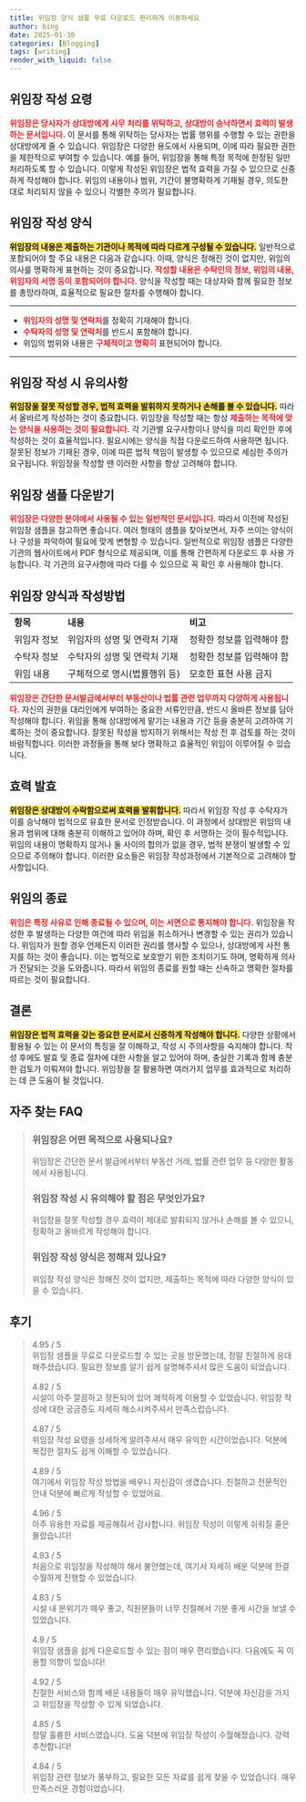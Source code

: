 ```yaml
---
title: 위임장 양식 샘플 무료 다운로드 편리하게 이용하세요
author: bing
date: 2025-01-30
categories: [Blogging]
tags: [writing]
render_with_liquid: false
---
```



<h2 id='위임장_작성_요령'>위임장 작성 요령</h2>

<p><b><span style="color: #ee2323;">위임장은 당사자가 상대방에게 사무 처리를 위탁하고, 상대방이 승낙하면서 효력이 발생하는 문서입니다.</span></b> 이 문서를 통해 위탁하는 당사자는 법률 행위를 수행할 수 있는 권한을 상대방에게 줄 수 있습니다. 위임장은 다양한 용도에서 사용되며, 이에 따라 필요한 권한을 제한적으로 부여할 수 있습니다. 예를 들어, 위임장을 통해 특정 목적에 한정된 일만 처리하도록 할 수 있습니다. 이렇게 작성된 위임장은 법적 효력을 가질 수 있으므로 신중하게 작성해야 합니다. 위임의 내용이나 범위, 기간이 불명확하게 기재될 경우, 의도한 대로 처리되지 않을 수 있으니 각별한 주의가 필요합니다.</p>

<h2 id='위임장_작성_양식'>위임장 작성 양식</h2>

<p><b><span style="background-color: #ffe066;">위임장의 내용은 제출하는 기관이나 목적에 따라 다르게 구성될 수 있습니다.</span></b> 일반적으로 포함되어야 할 주요 내용은 다음과 같습니다. 이때, 양식은 정해진 것이 없지만, 위임의 의사를 명확하게 표현하는 것이 중요합니다. <b><span style="color: #ee2323;">작성할 내용은 수탁인의 정보, 위임의 내용, 위임자의 서명 등이 포함되어야 합니다.</span></b> 양식을 작성할 때는 대상자와 함께 필요한 정보를 총망라하여, 효율적으로 필요한 절차를 수행해야 합니다.</p>

<hr />

<ul>
    <li><b><span style="color: #ee2323;">위임자의 성명 및 연락처</span></b>를 정확히 기재해야 합니다.</li>
    <li><b><span style="color: #ee2323;">수탁자의 성명 및 연락처</span></b>를 반드시 포함해야 합니다.</li>
    <li>위임의 범위와 내용은 <b><span style="color: #ee2323;">구체적이고 명확히</span></b> 표현되어야 합니다.</li>
</ul>

<hr />

<h2 id='위임장_작성_시_유의사항'>위임장 작성 시 유의사항</h2>

<p><b><span style="background-color: #ffe066;">위임장을 잘못 작성할 경우, 법적 효력을 발휘하지 못하거나 손해를 볼 수 있습니다.</span></b> 따라서 올바르게 작성하는 것이 중요합니다. 위임장을 작성할 때는 항상 <b><span style="color: #ee2323;">제출하는 목적에 맞는 양식을 사용하는 것이 필요합니다.</span></b> 각 기관별 요구사항이나 양식을 미리 확인한 후에 작성하는 것이 효율적입니다. 필요시에는 양식을 직접 다운로드하여 사용하면 됩니다. 잘못된 정보가 기재된 경우, 이에 따른 법적 책임이 발생할 수 있으므로 세심한 주의가 요구됩니다. 위임장을 작성할 땐 이러한 사항을 항상 고려해야 합니다.</p>

<h2 id='위임장_샘플_다운받기'>위임장 샘플 다운받기</h2>

<p><b><span style="color: #ee2323;">위임장은 다양한 분야에서 사용될 수 있는 일반적인 문서입니다.</span></b> 따라서 이전에 작성된 위임장 샘플을 참고하면 좋습니다. 여러 형태의 샘플을 찾아보면서, 자주 쓰이는 양식이나 구성을 파악하여 필요에 맞게 변형할 수 있습니다. 일반적으로 위임장 샘플은 다양한 기관의 웹사이트에서 PDF 형식으로 제공되며, 이를 통해 간편하게 다운로드 후 사용 가능합니다. 각 기관의 요구사항에 따라 다를 수 있으므로 꼭 확인 후 사용해야 합니다.</p>

<h2 id='위임장_양식과_작성방법'>위임장 양식과 작성방법</h2>

<table>
    <tr>
        <td><b>항목</b></td>
        <td><b>내용</b></td>
        <td><b>비고</b></td>
    </tr>
    <tr>
        <td>위임자 정보</td>
        <td>위임자의 성명 및 연락처 기재</td>
        <td>정확한 정보를 입력해야 함</td>
    </tr>
    <tr>
        <td>수탁자 정보</td>
        <td>수탁자의 성명 및 연락처 기재</td>
        <td>정확한 정보를 입력해야 함</td>
    </tr>
    <tr>
        <td>위임 내용</td>
        <td>구체적으로 명시(법률행위 등)</td>
        <td>모호한 표현 사용 금지</td>
    </tr>
</table>

<p><b><span style="color: #ee2323;">위임장은 간단한 문서발급에서부터 부동산이나 법률 관련 업무까지 다양하게 사용됩니다.</span></b> 자신의 권한을 대리인에게 부여하는 중요한 서류인만큼, 반드시 올바른 정보를 담아 작성해야 합니다. 위임을 통해 상대방에게 맡기는 내용과 기간 등을 충분히 고려하여 기록하는 것이 중요합니다. 잘못된 작성을 방지하기 위해서는 작성 전 후 검토를 하는 것이 바람직합니다. 이러한 과정들을 통해 보다 명확하고 효율적인 위임이 이루어질 수 있습니다.</p>

<h2 id='효력_발효'>효력 발효</h2>

<p><b><span style="background-color: #ffe066;">위임장은 상대방이 수락함으로써 효력을 발휘합니다.</span></b> 따라서 위임장 작성 후 수탁자가 이를 승낙해야 법적으로 유효한 문서로 인정받습니다. 이 과정에서 상대방은 위임의 내용과 범위에 대해 충분히 이해하고 있어야 하며, 확인 후 서명하는 것이 필수적입니다. 위임의 내용이 명확하지 않거나 둘 사이의 합의가 없을 경우, 법적 분쟁이 발생할 수 있으므로 주의해야 합니다. 이러한 요소들은 위임장 작성과정에서 기본적으로 고려해야 할 사항입니다.</p>

<h2 id='위임의_종료'>위임의 종료</h2>

<p><b><span style="color: #ee2323;">위임은 특정 사유로 인해 종료될 수 있으며, 이는 서면으로 통지해야 합니다.</span></b> 위임장을 작성한 후 발생하는 다양한 여건에 따라 위임을 취소하거나 변경할 수 있는 권리가 있습니다. 위임자가 원할 경우 언제든지 이러한 권리를 행사할 수 있으나, 상대방에게 사전 통지를 하는 것이 좋습니다. 이는 법적으로 보호받기 위한 조치이기도 하며, 명확하게 의사가 전달되는 것을 도와줍니다. 따라서 위임의 종료를 원할 때는 신속하고 명확한 절차를 따르는 것이 필요합니다.</p>

<h2 id='결론'>결론</h2>

<p><b><span style="background-color: #ffe066;">위임장은 법적 효력을 갖는 중요한 문서로서 신중하게 작성해야 합니다.</span></b> 다양한 상황에서 활용될 수 있는 이 문서의 특징을 잘 이해하고, 작성 시 주의사항을 숙지해야 합니다. 작성 후에도 발효 및 종료 절차에 대한 사항을 알고 있어야 하며, 충실한 기록과 함께 충분한 검토가 이뤄져야 합니다. 위임장을 잘 활용하면 여러가지 업무를 효과적으로 처리하는 데 큰 도움이 될 것입니다.</p>


<h2 id='자주_찾는_FAQ'>자주 찾는 FAQ</h2>
<div itemscope="" itemtype="https://schema.org/FAQPage"> 
<blockquote> 
<div itemscope="" itemprop="mainEntity" itemtype="https://schema.org/Question"> 
<h3 itemprop="name">위임장은 어떤 목적으로 사용되나요?</h3> 
<div itemscope="" itemprop="acceptedAnswer" itemtype="https://schema.org/Answer"> 
<span itemprop="text"> 
<p>위임장은 간단한 문서 발급에서부터 부동산 거래, 법률 관련 업무 등 다양한 활동에서 사용됩니다.</p> 
</span> 
</div> 
</div> 
<div itemscope="" itemprop="mainEntity" itemtype="https://schema.org/Question"> 
<h3 itemprop="name">위임장 작성 시 유의해야 할 점은 무엇인가요?</h3> 
<div itemscope="" itemprop="acceptedAnswer" itemtype="https://schema.org/Answer"> 
<span itemprop="text"> 
<p>위임장을 잘못 작성할 경우 효력이 제대로 발휘되지 않거나 손해를 볼 수 있으니, 정확하고 올바르게 작성해야 합니다.</p> 
</span> 
</div> 
</div> 
<div itemscope="" itemprop="mainEntity" itemtype="https://schema.org/Question"> 
<h3 itemprop="name">위임장 작성 양식은 정해져 있나요?</h3> 
<div itemscope="" itemprop="acceptedAnswer" itemtype="https://schema.org/Answer"> 
<span itemprop="text"> 
<p>위임장 작성 양식은 정해진 것이 없지만, 제출하는 목적에 따라 다양한 양식이 있을 수 있습니다.</p> 
</span> 
</div> 
</div> 
</blockquote> 
</div>
<h2 id='후기'>후기</h2>
<div itemscope itemtype="https://schema.org/Product">
  <blockquote>
  <div itemprop="review" itemscope itemtype="https://schema.org/Review">
      <div itemprop="reviewRating" itemscope itemtype="https://schema.org/Rating"> <span itemprop="ratingValue">4.95</span> / <span itemprop="bestRating">5</span> </div>
      <span itemprop="reviewBody">위임장 샘플을 무료로 다운로드할 수 있는 곳을 방문했는데, 정말 친절하게 응대해주셨습니다. 필요한 정보를 알기 쉽게 설명해주셔서 많은 도움이 되었습니다.</span>
  </div>
  <br>
  <div itemprop="review" itemscope itemtype="https://schema.org/Review">
      <div itemprop="reviewRating" itemscope itemtype="https://schema.org/Rating"> <span itemprop="ratingValue">4.82</span> / <span itemprop="bestRating">5</span> </div>
      <span itemprop="reviewBody">시설이 아주 깔끔하고 정돈되어 있어 쾌적하게 이용할 수 있었습니다. 위임장 작성에 대한 궁금증도 자세히 해소시켜주셔서 만족스럽습니다.</span>
  </div>
  <br>
  <div itemprop="review" itemscope itemtype="https://schema.org/Review">
      <div itemprop="reviewRating" itemscope itemtype="https://schema.org/Rating"> <span itemprop="ratingValue">4.87</span> / <span itemprop="bestRating">5</span> </div>
      <span itemprop="reviewBody">위임장 작성 요령을 상세하게 알려주셔서 매우 유익한 시간이었습니다. 덕분에 복잡한 절차도 쉽게 이해할 수 있었습니다.</span>
  </div>
  <br>
  <div itemprop="review" itemscope itemtype="https://schema.org/Review">
      <div itemprop="reviewRating" itemscope itemtype="https://schema.org/Rating"> <span itemprop="ratingValue">4.89</span> / <span itemprop="bestRating">5</span> </div>
      <span itemprop="reviewBody">여기에서 위임장 작성 방법을 배우니 자신감이 생겼습니다. 친절하고 전문적인 안내 덕분에 빠르게 작성할 수 있었어요.</span>
  </div>
  <br>
  <div itemprop="review" itemscope itemtype="https://schema.org/Review">
      <div itemprop="reviewRating" itemscope itemtype="https://schema.org/Rating"> <span itemprop="ratingValue">4.96</span> / <span itemprop="bestRating">5</span> </div>
      <span itemprop="reviewBody">아주 유용한 자료를 제공해줘서 감사합니다. 위임장 작성이 이렇게 쉬워질 줄은 몰랐습니다!</span>
  </div>
  <br>
  <div itemprop="review" itemscope itemtype="https://schema.org/Review">
      <div itemprop="reviewRating" itemscope itemtype="https://schema.org/Rating"> <span itemprop="ratingValue">4.93</span> / <span itemprop="bestRating">5</span> </div>
      <span itemprop="reviewBody">처음으로 위임장을 작성해야 해서 불안했는데, 여기서 자세히 배운 덕분에 한결 수월하게 진행할 수 있었습니다.</span>
  </div>
  <br>
  <div itemprop="review" itemscope itemtype="https://schema.org/Review">
      <div itemprop="reviewRating" itemscope itemtype="https://schema.org/Rating"> <span itemprop="ratingValue">4.83</span> / <span itemprop="bestRating">5</span> </div>
      <span itemprop="reviewBody">시설 내 분위기가 매우 좋고, 직원분들이 너무 친절해서 기분 좋게 시간을 보낼 수 있었습니다.</span>
  </div>
  <br>
  <div itemprop="review" itemscope itemtype="https://schema.org/Review">
      <div itemprop="reviewRating" itemscope itemtype="https://schema.org/Rating"> <span itemprop="ratingValue">4.9</span> / <span itemprop="bestRating">5</span> </div>
      <span itemprop="reviewBody">위임장 샘플을 쉽게 다운로드할 수 있는 점이 매우 편리했습니다. 다음에도 꼭 이용할 의향이 있습니다!</span>
  </div>
  <br>
  <div itemprop="review" itemscope itemtype="https://schema.org/Review">
      <div itemprop="reviewRating" itemscope itemtype="https://schema.org/Rating"> <span itemprop="ratingValue">4.92</span> / <span itemprop="bestRating">5</span> </div>
      <span itemprop="reviewBody">친절한 서비스와 함께 배운 내용들이 매우 유익했습니다. 덕분에 자신감을 가지고 위임장을 작성할 수 있게 되었습니다.</span>
  </div>
  <br>
  <div itemprop="review" itemscope itemtype="https://schema.org/Review">
      <div itemprop="reviewRating" itemscope itemtype="https://schema.org/Rating"> <span itemprop="ratingValue">4.85</span> / <span itemprop="bestRating">5</span> </div>
      <span itemprop="reviewBody">정말 훌륭한 서비스였습니다. 도움 덕분에 위임장 작성이 수월해졌습니다. 강력 추천합니다!</span>
  </div>
  <br>
  <div itemprop="review" itemscope itemtype="https://schema.org/Review">
      <div itemprop="reviewRating" itemscope itemtype="https://schema.org/Rating"> <span itemprop="ratingValue">4.84</span> / <span itemprop="bestRating">5</span> </div>
      <span itemprop="reviewBody">위임장 관련 정보가 풍부하고, 필요한 모든 자료를 쉽게 찾을 수 있었습니다. 매우 만족스러운 경험이었습니다.</span>
  </div>
  </blockquote>
</div>
